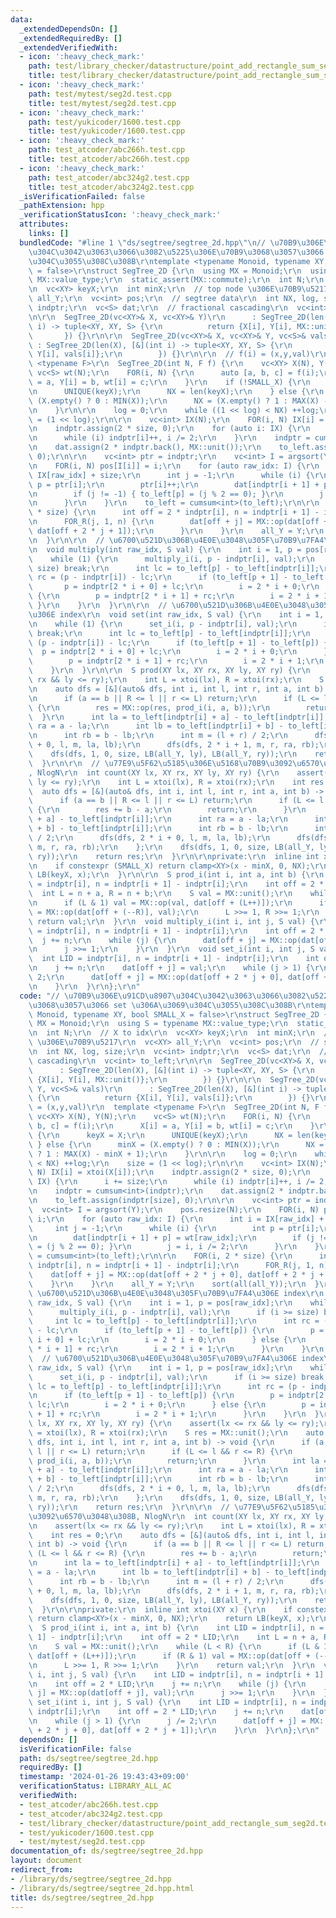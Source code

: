 ```yaml
---
data:
  _extendedDependsOn: []
  _extendedRequiredBy: []
  _extendedVerifiedWith:
  - icon: ':heavy_check_mark:'
    path: test/library_checker/datastructure/point_add_rectangle_sum_seg2d.test.cpp
    title: test/library_checker/datastructure/point_add_rectangle_sum_seg2d.test.cpp
  - icon: ':heavy_check_mark:'
    path: test/mytest/seg2d.test.cpp
    title: test/mytest/seg2d.test.cpp
  - icon: ':heavy_check_mark:'
    path: test/yukicoder/1600.test.cpp
    title: test/yukicoder/1600.test.cpp
  - icon: ':heavy_check_mark:'
    path: test_atcoder/abc266h.test.cpp
    title: test_atcoder/abc266h.test.cpp
  - icon: ':heavy_check_mark:'
    path: test_atcoder/abc324g2.test.cpp
    title: test_atcoder/abc324g2.test.cpp
  _isVerificationFailed: false
  _pathExtension: hpp
  _verificationStatusIcon: ':heavy_check_mark:'
  attributes:
    links: []
  bundledCode: "#line 1 \"ds/segtree/segtree_2d.hpp\"\n// \u70B9\u306E\u91CD\u8907\
    \u304C\u3042\u3063\u3066\u3082\u5225\u306E\u70B9\u3068\u3057\u3066 set \u306A\u3069\
    \u304C\u3055\u308C\u308B\r\ntemplate <typename Monoid, typename XY, bool SMALL_X\
    \ = false>\r\nstruct SegTree_2D {\r\n  using MX = Monoid;\r\n  using S = typename\
    \ MX::value_type;\r\n  static_assert(MX::commute);\r\n  int N;\r\n  // X to idx\r\
    \n  vc<XY> keyX;\r\n  int minX;\r\n  // top node \u306E\u70B9\u5217\r\n  vc<XY>\
    \ all_Y;\r\n  vc<int> pos;\r\n  // segtree data\r\n  int NX, log, size;\r\n  vc<int>\
    \ indptr;\r\n  vc<S> dat;\r\n  // fractional cascading\r\n  vc<int> to_left;\r\
    \n\r\n  SegTree_2D(vc<XY>& X, vc<XY>& Y)\r\n      : SegTree_2D(len(X), [&](int\
    \ i) -> tuple<XY, XY, S> {\r\n          return {X[i], Y[i], MX::unit()};\r\n \
    \       }) {}\r\n\r\n  SegTree_2D(vc<XY>& X, vc<XY>& Y, vc<S>& vals)\r\n     \
    \ : SegTree_2D(len(X), [&](int i) -> tuple<XY, XY, S> {\r\n          return {X[i],\
    \ Y[i], vals[i]};\r\n        }) {}\r\n\r\n  // f(i) = (x,y,val)\r\n  template\
    \ <typename F>\r\n  SegTree_2D(int N, F f) {\r\n    vc<XY> X(N), Y(N);\r\n   \
    \ vc<S> wt(N);\r\n    FOR(i, N) {\r\n      auto [a, b, c] = f(i);\r\n      X[i]\
    \ = a, Y[i] = b, wt[i] = c;\r\n    }\r\n    if (!SMALL_X) {\r\n      keyX = X;\r\
    \n      UNIQUE(keyX);\r\n      NX = len(keyX);\r\n    } else {\r\n      minX =\
    \ (X.empty() ? 0 : MIN(X));\r\n      NX = (X.empty() ? 1 : MAX(X) - minX + 1);\r\
    \n    }\r\n\r\n    log = 0;\r\n    while ((1 << log) < NX) ++log;\r\n    size\
    \ = (1 << log);\r\n\r\n    vc<int> IX(N);\r\n    FOR(i, N) IX[i] = xtoi(X[i]);\r\
    \n    indptr.assign(2 * size, 0);\r\n    for (auto i: IX) {\r\n      i += size;\r\
    \n      while (i) indptr[i]++, i /= 2;\r\n    }\r\n    indptr = cumsum<int>(indptr);\r\
    \n    dat.assign(2 * indptr.back(), MX::unit());\r\n    to_left.assign(indptr[size],\
    \ 0);\r\n\r\n    vc<int> ptr = indptr;\r\n    vc<int> I = argsort(Y);\r\n    pos.resize(N);\r\
    \n    FOR(i, N) pos[I[i]] = i;\r\n    for (auto raw_idx: I) {\r\n      int i =\
    \ IX[raw_idx] + size;\r\n      int j = -1;\r\n      while (i) {\r\n        int\
    \ p = ptr[i];\r\n        ptr[i]++;\r\n        dat[indptr[i + 1] + p] = wt[raw_idx];\r\
    \n        if (j != -1) { to_left[p] = (j % 2 == 0); }\r\n        j = i, i /= 2;\r\
    \n      }\r\n    }\r\n    to_left = cumsum<int>(to_left);\r\n\r\n    FOR(i, 2\
    \ * size) {\r\n      int off = 2 * indptr[i], n = indptr[i + 1] - indptr[i];\r\
    \n      FOR_R(j, 1, n) {\r\n        dat[off + j] = MX::op(dat[off + 2 * j + 0],\
    \ dat[off + 2 * j + 1]);\r\n      }\r\n    }\r\n    all_Y = Y;\r\n    sort(all(all_Y));\r\
    \n  }\r\n\r\n  // \u6700\u521D\u306B\u4E0E\u3048\u305F\u70B9\u7FA4\u306E index\r\
    \n  void multiply(int raw_idx, S val) {\r\n    int i = 1, p = pos[raw_idx];\r\n\
    \    while (1) {\r\n      multiply_i(i, p - indptr[i], val);\r\n      if (i >=\
    \ size) break;\r\n      int lc = to_left[p] - to_left[indptr[i]];\r\n      int\
    \ rc = (p - indptr[i]) - lc;\r\n      if (to_left[p + 1] - to_left[p]) {\r\n \
    \       p = indptr[2 * i + 0] + lc;\r\n        i = 2 * i + 0;\r\n      } else\
    \ {\r\n        p = indptr[2 * i + 1] + rc;\r\n        i = 2 * i + 1;\r\n     \
    \ }\r\n    }\r\n  }\r\n\r\n  // \u6700\u521D\u306B\u4E0E\u3048\u305F\u70B9\u7FA4\
    \u306E index\r\n  void set(int raw_idx, S val) {\r\n    int i = 1, p = pos[raw_idx];\r\
    \n    while (1) {\r\n      set_i(i, p - indptr[i], val);\r\n      if (i >= size)\
    \ break;\r\n      int lc = to_left[p] - to_left[indptr[i]];\r\n      int rc =\
    \ (p - indptr[i]) - lc;\r\n      if (to_left[p + 1] - to_left[p]) {\r\n      \
    \  p = indptr[2 * i + 0] + lc;\r\n        i = 2 * i + 0;\r\n      } else {\r\n\
    \        p = indptr[2 * i + 1] + rc;\r\n        i = 2 * i + 1;\r\n      }\r\n\
    \    }\r\n  }\r\n\r\n  S prod(XY lx, XY rx, XY ly, XY ry) {\r\n    assert(lx <=\
    \ rx && ly <= ry);\r\n    int L = xtoi(lx), R = xtoi(rx);\r\n    S res = MX::unit();\r\
    \n    auto dfs = [&](auto& dfs, int i, int l, int r, int a, int b) -> void {\r\
    \n      if (a == b || R <= l || r <= L) return;\r\n      if (L <= l && r <= R)\
    \ {\r\n        res = MX::op(res, prod_i(i, a, b));\r\n        return;\r\n    \
    \  }\r\n      int la = to_left[indptr[i] + a] - to_left[indptr[i]];\r\n      int\
    \ ra = a - la;\r\n      int lb = to_left[indptr[i] + b] - to_left[indptr[i]];\r\
    \n      int rb = b - lb;\r\n      int m = (l + r) / 2;\r\n      dfs(dfs, 2 * i\
    \ + 0, l, m, la, lb);\r\n      dfs(dfs, 2 * i + 1, m, r, ra, rb);\r\n    };\r\n\
    \    dfs(dfs, 1, 0, size, LB(all_Y, ly), LB(all_Y, ry));\r\n    return res;\r\n\
    \  }\r\n\r\n  // \u77E9\u5F62\u5185\u306E\u5168\u70B9\u3092\u6570\u3048\u308B\
    , NlogN\r\n  int count(XY lx, XY rx, XY ly, XY ry) {\r\n    assert(lx <= rx &&\
    \ ly <= ry);\r\n    int L = xtoi(lx), R = xtoi(rx);\r\n    int res = 0;\r\n  \
    \  auto dfs = [&](auto& dfs, int i, int l, int r, int a, int b) -> void {\r\n\
    \      if (a == b || R <= l || r <= L) return;\r\n      if (L <= l && r <= R)\
    \ {\r\n        res += b - a;\r\n        return;\r\n      }\r\n      int la = to_left[indptr[i]\
    \ + a] - to_left[indptr[i]];\r\n      int ra = a - la;\r\n      int lb = to_left[indptr[i]\
    \ + b] - to_left[indptr[i]];\r\n      int rb = b - lb;\r\n      int m = (l + r)\
    \ / 2;\r\n      dfs(dfs, 2 * i + 0, l, m, la, lb);\r\n      dfs(dfs, 2 * i + 1,\
    \ m, r, ra, rb);\r\n    };\r\n    dfs(dfs, 1, 0, size, LB(all_Y, ly), LB(all_Y,\
    \ ry));\r\n    return res;\r\n  }\r\n\r\nprivate:\r\n  inline int xtoi(XY x) {\r\
    \n    if constexpr (SMALL_X) return clamp<XY>(x - minX, 0, NX);\r\n    return\
    \ LB(keyX, x);\r\n  }\r\n\r\n  S prod_i(int i, int a, int b) {\r\n    int LID\
    \ = indptr[i], n = indptr[i + 1] - indptr[i];\r\n    int off = 2 * LID;\r\n  \
    \  int L = n + a, R = n + b;\r\n    S val = MX::unit();\r\n    while (L < R) {\r\
    \n      if (L & 1) val = MX::op(val, dat[off + (L++)]);\r\n      if (R & 1) val\
    \ = MX::op(dat[off + (--R)], val);\r\n      L >>= 1, R >>= 1;\r\n    }\r\n   \
    \ return val;\r\n  }\r\n  void multiply_i(int i, int j, S val) {\r\n    int LID\
    \ = indptr[i], n = indptr[i + 1] - indptr[i];\r\n    int off = 2 * LID;\r\n  \
    \  j += n;\r\n    while (j) {\r\n      dat[off + j] = MX::op(dat[off + j], val);\r\
    \n      j >>= 1;\r\n    }\r\n  }\r\n  void set_i(int i, int j, S val) {\r\n  \
    \  int LID = indptr[i], n = indptr[i + 1] - indptr[i];\r\n    int off = 2 * LID;\r\
    \n    j += n;\r\n    dat[off + j] = val;\r\n    while (j > 1) {\r\n      j /=\
    \ 2;\r\n      dat[off + j] = MX::op(dat[off + 2 * j + 0], dat[off + 2 * j + 1]);\r\
    \n    }\r\n  }\r\n};\r\n"
  code: "// \u70B9\u306E\u91CD\u8907\u304C\u3042\u3063\u3066\u3082\u5225\u306E\u70B9\
    \u3068\u3057\u3066 set \u306A\u3069\u304C\u3055\u308C\u308B\r\ntemplate <typename\
    \ Monoid, typename XY, bool SMALL_X = false>\r\nstruct SegTree_2D {\r\n  using\
    \ MX = Monoid;\r\n  using S = typename MX::value_type;\r\n  static_assert(MX::commute);\r\
    \n  int N;\r\n  // X to idx\r\n  vc<XY> keyX;\r\n  int minX;\r\n  // top node\
    \ \u306E\u70B9\u5217\r\n  vc<XY> all_Y;\r\n  vc<int> pos;\r\n  // segtree data\r\
    \n  int NX, log, size;\r\n  vc<int> indptr;\r\n  vc<S> dat;\r\n  // fractional\
    \ cascading\r\n  vc<int> to_left;\r\n\r\n  SegTree_2D(vc<XY>& X, vc<XY>& Y)\r\n\
    \      : SegTree_2D(len(X), [&](int i) -> tuple<XY, XY, S> {\r\n          return\
    \ {X[i], Y[i], MX::unit()};\r\n        }) {}\r\n\r\n  SegTree_2D(vc<XY>& X, vc<XY>&\
    \ Y, vc<S>& vals)\r\n      : SegTree_2D(len(X), [&](int i) -> tuple<XY, XY, S>\
    \ {\r\n          return {X[i], Y[i], vals[i]};\r\n        }) {}\r\n\r\n  // f(i)\
    \ = (x,y,val)\r\n  template <typename F>\r\n  SegTree_2D(int N, F f) {\r\n   \
    \ vc<XY> X(N), Y(N);\r\n    vc<S> wt(N);\r\n    FOR(i, N) {\r\n      auto [a,\
    \ b, c] = f(i);\r\n      X[i] = a, Y[i] = b, wt[i] = c;\r\n    }\r\n    if (!SMALL_X)\
    \ {\r\n      keyX = X;\r\n      UNIQUE(keyX);\r\n      NX = len(keyX);\r\n   \
    \ } else {\r\n      minX = (X.empty() ? 0 : MIN(X));\r\n      NX = (X.empty()\
    \ ? 1 : MAX(X) - minX + 1);\r\n    }\r\n\r\n    log = 0;\r\n    while ((1 << log)\
    \ < NX) ++log;\r\n    size = (1 << log);\r\n\r\n    vc<int> IX(N);\r\n    FOR(i,\
    \ N) IX[i] = xtoi(X[i]);\r\n    indptr.assign(2 * size, 0);\r\n    for (auto i:\
    \ IX) {\r\n      i += size;\r\n      while (i) indptr[i]++, i /= 2;\r\n    }\r\
    \n    indptr = cumsum<int>(indptr);\r\n    dat.assign(2 * indptr.back(), MX::unit());\r\
    \n    to_left.assign(indptr[size], 0);\r\n\r\n    vc<int> ptr = indptr;\r\n  \
    \  vc<int> I = argsort(Y);\r\n    pos.resize(N);\r\n    FOR(i, N) pos[I[i]] =\
    \ i;\r\n    for (auto raw_idx: I) {\r\n      int i = IX[raw_idx] + size;\r\n \
    \     int j = -1;\r\n      while (i) {\r\n        int p = ptr[i];\r\n        ptr[i]++;\r\
    \n        dat[indptr[i + 1] + p] = wt[raw_idx];\r\n        if (j != -1) { to_left[p]\
    \ = (j % 2 == 0); }\r\n        j = i, i /= 2;\r\n      }\r\n    }\r\n    to_left\
    \ = cumsum<int>(to_left);\r\n\r\n    FOR(i, 2 * size) {\r\n      int off = 2 *\
    \ indptr[i], n = indptr[i + 1] - indptr[i];\r\n      FOR_R(j, 1, n) {\r\n    \
    \    dat[off + j] = MX::op(dat[off + 2 * j + 0], dat[off + 2 * j + 1]);\r\n  \
    \    }\r\n    }\r\n    all_Y = Y;\r\n    sort(all(all_Y));\r\n  }\r\n\r\n  //\
    \ \u6700\u521D\u306B\u4E0E\u3048\u305F\u70B9\u7FA4\u306E index\r\n  void multiply(int\
    \ raw_idx, S val) {\r\n    int i = 1, p = pos[raw_idx];\r\n    while (1) {\r\n\
    \      multiply_i(i, p - indptr[i], val);\r\n      if (i >= size) break;\r\n \
    \     int lc = to_left[p] - to_left[indptr[i]];\r\n      int rc = (p - indptr[i])\
    \ - lc;\r\n      if (to_left[p + 1] - to_left[p]) {\r\n        p = indptr[2 *\
    \ i + 0] + lc;\r\n        i = 2 * i + 0;\r\n      } else {\r\n        p = indptr[2\
    \ * i + 1] + rc;\r\n        i = 2 * i + 1;\r\n      }\r\n    }\r\n  }\r\n\r\n\
    \  // \u6700\u521D\u306B\u4E0E\u3048\u305F\u70B9\u7FA4\u306E index\r\n  void set(int\
    \ raw_idx, S val) {\r\n    int i = 1, p = pos[raw_idx];\r\n    while (1) {\r\n\
    \      set_i(i, p - indptr[i], val);\r\n      if (i >= size) break;\r\n      int\
    \ lc = to_left[p] - to_left[indptr[i]];\r\n      int rc = (p - indptr[i]) - lc;\r\
    \n      if (to_left[p + 1] - to_left[p]) {\r\n        p = indptr[2 * i + 0] +\
    \ lc;\r\n        i = 2 * i + 0;\r\n      } else {\r\n        p = indptr[2 * i\
    \ + 1] + rc;\r\n        i = 2 * i + 1;\r\n      }\r\n    }\r\n  }\r\n\r\n  S prod(XY\
    \ lx, XY rx, XY ly, XY ry) {\r\n    assert(lx <= rx && ly <= ry);\r\n    int L\
    \ = xtoi(lx), R = xtoi(rx);\r\n    S res = MX::unit();\r\n    auto dfs = [&](auto&\
    \ dfs, int i, int l, int r, int a, int b) -> void {\r\n      if (a == b || R <=\
    \ l || r <= L) return;\r\n      if (L <= l && r <= R) {\r\n        res = MX::op(res,\
    \ prod_i(i, a, b));\r\n        return;\r\n      }\r\n      int la = to_left[indptr[i]\
    \ + a] - to_left[indptr[i]];\r\n      int ra = a - la;\r\n      int lb = to_left[indptr[i]\
    \ + b] - to_left[indptr[i]];\r\n      int rb = b - lb;\r\n      int m = (l + r)\
    \ / 2;\r\n      dfs(dfs, 2 * i + 0, l, m, la, lb);\r\n      dfs(dfs, 2 * i + 1,\
    \ m, r, ra, rb);\r\n    };\r\n    dfs(dfs, 1, 0, size, LB(all_Y, ly), LB(all_Y,\
    \ ry));\r\n    return res;\r\n  }\r\n\r\n  // \u77E9\u5F62\u5185\u306E\u5168\u70B9\
    \u3092\u6570\u3048\u308B, NlogN\r\n  int count(XY lx, XY rx, XY ly, XY ry) {\r\
    \n    assert(lx <= rx && ly <= ry);\r\n    int L = xtoi(lx), R = xtoi(rx);\r\n\
    \    int res = 0;\r\n    auto dfs = [&](auto& dfs, int i, int l, int r, int a,\
    \ int b) -> void {\r\n      if (a == b || R <= l || r <= L) return;\r\n      if\
    \ (L <= l && r <= R) {\r\n        res += b - a;\r\n        return;\r\n      }\r\
    \n      int la = to_left[indptr[i] + a] - to_left[indptr[i]];\r\n      int ra\
    \ = a - la;\r\n      int lb = to_left[indptr[i] + b] - to_left[indptr[i]];\r\n\
    \      int rb = b - lb;\r\n      int m = (l + r) / 2;\r\n      dfs(dfs, 2 * i\
    \ + 0, l, m, la, lb);\r\n      dfs(dfs, 2 * i + 1, m, r, ra, rb);\r\n    };\r\n\
    \    dfs(dfs, 1, 0, size, LB(all_Y, ly), LB(all_Y, ry));\r\n    return res;\r\n\
    \  }\r\n\r\nprivate:\r\n  inline int xtoi(XY x) {\r\n    if constexpr (SMALL_X)\
    \ return clamp<XY>(x - minX, 0, NX);\r\n    return LB(keyX, x);\r\n  }\r\n\r\n\
    \  S prod_i(int i, int a, int b) {\r\n    int LID = indptr[i], n = indptr[i +\
    \ 1] - indptr[i];\r\n    int off = 2 * LID;\r\n    int L = n + a, R = n + b;\r\
    \n    S val = MX::unit();\r\n    while (L < R) {\r\n      if (L & 1) val = MX::op(val,\
    \ dat[off + (L++)]);\r\n      if (R & 1) val = MX::op(dat[off + (--R)], val);\r\
    \n      L >>= 1, R >>= 1;\r\n    }\r\n    return val;\r\n  }\r\n  void multiply_i(int\
    \ i, int j, S val) {\r\n    int LID = indptr[i], n = indptr[i + 1] - indptr[i];\r\
    \n    int off = 2 * LID;\r\n    j += n;\r\n    while (j) {\r\n      dat[off +\
    \ j] = MX::op(dat[off + j], val);\r\n      j >>= 1;\r\n    }\r\n  }\r\n  void\
    \ set_i(int i, int j, S val) {\r\n    int LID = indptr[i], n = indptr[i + 1] -\
    \ indptr[i];\r\n    int off = 2 * LID;\r\n    j += n;\r\n    dat[off + j] = val;\r\
    \n    while (j > 1) {\r\n      j /= 2;\r\n      dat[off + j] = MX::op(dat[off\
    \ + 2 * j + 0], dat[off + 2 * j + 1]);\r\n    }\r\n  }\r\n};\r\n"
  dependsOn: []
  isVerificationFile: false
  path: ds/segtree/segtree_2d.hpp
  requiredBy: []
  timestamp: '2024-01-26 19:43:43+09:00'
  verificationStatus: LIBRARY_ALL_AC
  verifiedWith:
  - test_atcoder/abc266h.test.cpp
  - test_atcoder/abc324g2.test.cpp
  - test/library_checker/datastructure/point_add_rectangle_sum_seg2d.test.cpp
  - test/yukicoder/1600.test.cpp
  - test/mytest/seg2d.test.cpp
documentation_of: ds/segtree/segtree_2d.hpp
layout: document
redirect_from:
- /library/ds/segtree/segtree_2d.hpp
- /library/ds/segtree/segtree_2d.hpp.html
title: ds/segtree/segtree_2d.hpp
---
```

